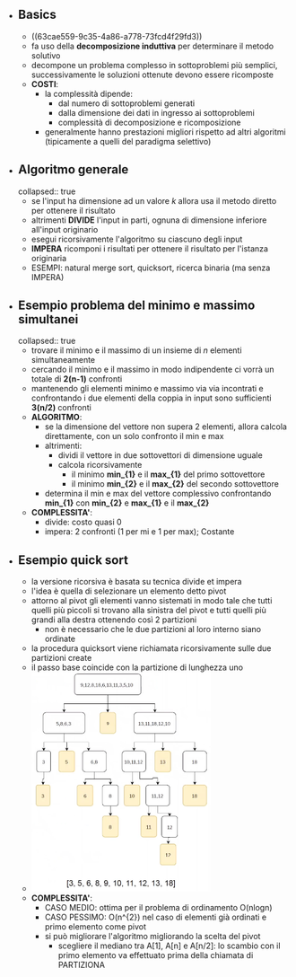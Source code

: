 - ## Basics
	- ((63cae559-9c35-4a86-a778-73fcd4f29fd3))
	- fa uso della **decomposizione induttiva** per determinare il metodo solutivo
	- decompone un problema complesso in sottoproblemi più semplici, successivamente le soluzioni ottenute devono essere ricomposte
	- **COSTI**:
		- la complessità dipende:
			- dal numero di sottoproblemi generati
			- dalla dimensione dei dati in ingresso ai sottoproblemi
			- complessità di decomposizione e ricomposizione
		- generalmente hanno prestazioni migliori rispetto ad altri algoritmi (tipicamente a quelli del paradigma selettivo)
- ## Algoritmo generale
  collapsed:: true
	- se l'input ha dimensione ad un valore *k* allora usa il metodo diretto per ottenere il risultato
	- altrimenti **DIVIDE** l'input in parti, ognuna di dimensione inferiore all'input originario
	- esegui ricorsivamente l'algoritmo su ciascuno degli input
	- **IMPERA** ricomponi i risultati per ottenere il risultato per l'istanza originaria
	- ESEMPI: natural merge sort, quicksort, ricerca binaria (ma senza IMPERA)
- ## Esempio problema del minimo e massimo simultanei
  collapsed:: true
	- trovare il minimo e il massimo di un insieme di *n* elementi simultaneamente
	- cercando il minimo e il massimo in modo indipendente ci vorrà un totale di **2(n-1)** confronti
	- mantenendo gli elementi minimo e massimo via via incontrati e confrontando i due elementi della coppia in input sono sufficienti **3(n/2)** confronti
	- **ALGORITMO**:
		- se la dimensione del vettore non supera 2 elementi, allora calcola direttamente, con un solo confronto il min e max
		- altrimenti:
			- dividi il vettore in due sottovettori di dimensione uguale
			- calcola ricorsivamente
				- il minimo **min_{1}** e il **max_{1}** del primo sottovettore
				- il minimo **min_{2}** e il **max_{2}** del secondo sottovettore
		- determina il min e max del vettore complessivo confrontando **min_{1}** con **min_{2}** e **max_{1}** e il **max_{2}**
	- **COMPLESSITA'**:
		- divide: costo quasi 0
		- impera: 2 confronti (1 per mi e 1 per max); Costante
- ## Esempio quick sort
	- la versione ricorsiva è basata su tecnica divide et impera
	- l'idea è quella di selezionare un elemento detto pivot
	- attorno al pivot gli elementi vanno sistemati in modo tale che tutti quelli più piccoli si trovano alla sinistra del pivot e tutti quelli più grandi alla destra ottenendo così 2 partizioni
		- non è necessario che le due partizioni al loro interno siano ordinate
	- la procedura quicksort viene richiamata ricorsivamente sulle due partizioni create
	- il passo base coincide con la partizione di lunghezza uno
	- ![image.png](../assets/image_1674492432774_0.png)
	- **COMPLESSITA'**:
		- CASO MEDIO: ottima per il problema di ordinamento O(nlogn)
		- CASO PESSIMO: O(n^{2}) nel caso di elementi già ordinati e primo elemento come pivot
		- si può migliorare l'algoritmo migliorando la scelta del pivot
			- scegliere il mediano tra A[1], A[n] e A[n/2]: lo scambio con il primo elemento va effettuato prima della chiamata di PARTIZIONA